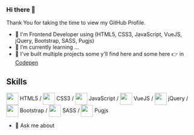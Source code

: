 ### Hi there 👋

Thank You for taking the time to view my GitHub Profile.

- 🔭 I'm Frontend Developer using (HTML5, CSS3, JavaScript, VueJS, jQuery, Bootstrap, SASS, Pugjs)
- 🌱 I’m currently learning ...
- 👯 I've built multiple projects some y'll find here and some here 👉 in [Codepen](https://codepen.io/mogoodia)
## Skills
  <img width = '32px' align= 'center' src="https://raw.githubusercontent.com/rahulbanerjee26/githubAboutMeGenerator/main/icons/html.svg"/> HTML5 / <img width = '32px' align= 'center' src="https://raw.githubusercontent.com/rahulbanerjee26/githubAboutMeGenerator/main/icons/css.svg"/> CSS3 / <img width = '32px' align= 'center' src="https://raw.githubusercontent.com/rahulbanerjee26/githubAboutMeGenerator/main/icons/javascript.svg"/> JavaScript / <img width = '32px' align= 'center' src="https://raw.githubusercontent.com/rahulbanerjee26/githubAboutMeGenerator/main/icons/vuejs.svg"/> VueJS / <img width = '32px' align= 'center' src="https://raw.githubusercontent.com/rahulbanerjee26/githubAboutMeGenerator/main/icons/jquery.svg"/> jQuery / <img width = '32px' align= 'center' src="https://raw.githubusercontent.com/rahulbanerjee26/githubAboutMeGenerator/main/icons/bootstrap.svg"/> Bootstrap / <img width = '32px' align= 'center' src="https://raw.githubusercontent.com/rahulbanerjee26/githubAboutMeGenerator/main/icons/sass.svg"/> SASS / <img width = '32px' align= 'center' src="https://raw.githubusercontent.com/rahulbanerjee26/githubAboutMeGenerator/main/icons/pug.svg"/> Pugjs 
- 💬 Ask me about 
